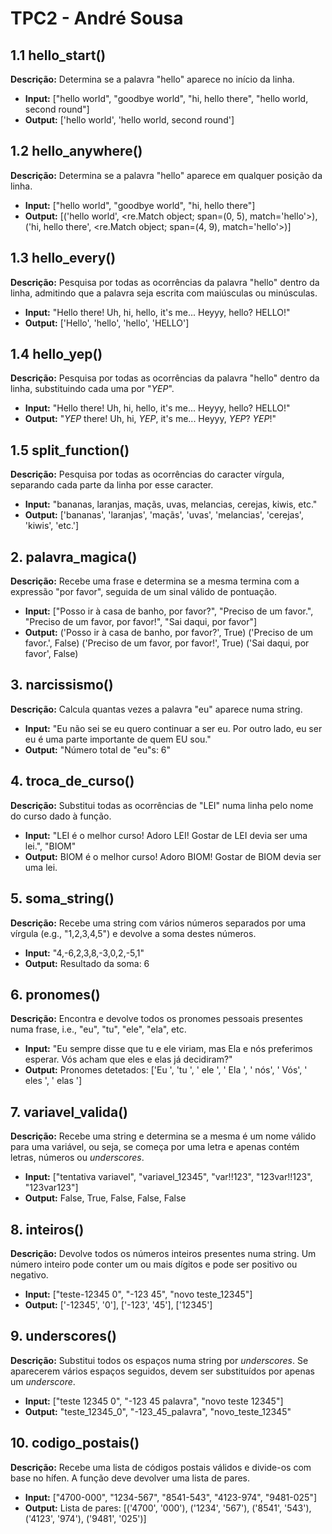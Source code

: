 # TPC2 - André Sousa

## 1.1 hello_start()
**Descrição:** Determina se a palavra "hello" aparece no início da linha.
- **Input:** ["hello world", "goodbye world", "hi, hello there", "hello world, second round"]
- **Output:** ['hello world', 'hello world, second round']

## 1.2 hello_anywhere()
**Descrição:** Determina se a palavra "hello" aparece em qualquer posição da linha.
- **Input:** ["hello world", "goodbye world", "hi, hello there"]
- **Output:** [('hello world', <re.Match object; span=(0, 5), match='hello'>), ('hi, hello there', <re.Match object; span=(4, 9), match='hello'>)]

## 1.3 hello_every()
**Descrição:** Pesquisa por todas as ocorrências da palavra "hello" dentro da linha, admitindo que a palavra seja escrita com maiúsculas ou minúsculas.
- **Input:** "Hello there! Uh, hi, hello, it's me... Heyyy, hello? HELLO!"
- **Output:** ['Hello', 'hello', 'hello', 'HELLO']

## 1.4 hello_yep()
**Descrição:** Pesquisa por todas as ocorrências da palavra "hello" dentro da linha, substituindo cada uma por "*YEP*".
- **Input:** "Hello there! Uh, hi, hello, it's me... Heyyy, hello? HELLO!"
- **Output:** "*YEP* there! Uh, hi, *YEP*, it's me... Heyyy, *YEP*? *YEP*!"

## 1.5 split_function()
**Descrição:** Pesquisa por todas as ocorrências do caracter vírgula, separando cada parte da linha por esse caracter.
- **Input:** "bananas, laranjas, maçãs, uvas, melancias, cerejas, kiwis, etc."
- **Output:** ['bananas', 'laranjas', 'maçãs', 'uvas', 'melancias', 'cerejas', 'kiwis', 'etc.']

## 2. palavra_magica()
**Descrição:** Recebe uma frase e determina se a mesma termina com a expressão "por favor", seguida de um sinal válido de pontuação.
- **Input:** ["Posso ir à casa de banho, por favor?", "Preciso de um favor.", "Preciso de um favor, por favor!", "Sai daqui, por favor"]
- **Output:** ('Posso ir à casa de banho, por favor?', True)
('Preciso de um favor.', False)
('Preciso de um favor, por favor!', True)
('Sai daqui, por favor', False)

## 3. narcissismo()
**Descrição:** Calcula quantas vezes a palavra "eu" aparece numa string.
- **Input:** "Eu não sei se eu quero continuar a ser eu. Por outro lado, eu ser eu é uma parte importante de quem EU sou."
- **Output:** "Número total de "eu"s: 6"

## 4. troca_de_curso()
**Descrição:** Substitui todas as ocorrências de "LEI" numa linha pelo nome do curso dado à função.
- **Input:** "LEI é o melhor curso! Adoro LEI! Gostar de LEI devia ser uma lei.", "BIOM"
- **Output:** BIOM é o melhor curso! Adoro BIOM! Gostar de BIOM devia ser uma lei.

## 5. soma_string()
**Descrição:** Recebe uma string com vários números separados por uma vírgula (e.g., "1,2,3,4,5") e devolve a soma destes números.
- **Input:** "4,-6,2,3,8,-3,0,2,-5,1"
- **Output:** Resultado da soma: 6

## 6. pronomes()
**Descrição:** Encontra e devolve todos os pronomes pessoais presentes numa frase, i.e., "eu", "tu", "ele", "ela", etc.
- **Input:** "Eu sempre disse que tu e ele viriam, mas Ela e nós preferimos esperar. Vós acham que eles e elas já decidiram?"
- **Output:** Pronomes detetados: ['Eu ', 'tu ', ' ele ', ' Ela ', ' nós', ' Vós', ' eles ', ' elas ']

## 7. variavel_valida()
**Descrição:** Recebe uma string e determina se a mesma é um nome válido para uma variável, ou seja, se começa por uma letra e apenas contém letras, números ou *underscores*.
- **Input:** ["tentativa variavel", "variavel_12345", "var!!123", "123var!!123", "123var123"]
- **Output:** False, True, False, False, False

## 8. inteiros()
**Descrição:** Devolve todos os números inteiros presentes numa string. Um número inteiro pode conter um ou mais dígitos e pode ser positivo ou negativo.
- **Input:** ["teste-12345 0", "-123 45", "novo teste_12345"]
- **Output:** ['-12345', '0'], ['-123', '45'], ['12345']

## 9. underscores()
**Descrição:** Substitui todos os espaços numa string por *underscores*. Se aparecerem vários espaços seguidos, devem ser substituídos por apenas um *underscore*.
- **Input:** ["teste 12345 0", "-123  45 palavra", "novo teste  12345"]
- **Output:** "teste_12345_0", "-123_45_palavra", "novo_teste_12345"

## 10. codigo_postais()
**Descrição:** Recebe uma lista de códigos postais válidos e divide-os com base no hífen. A função deve devolver uma lista de pares.
- **Input:** ["4700-000", "1234-567", "8541-543", "4123-974", "9481-025"]
- **Output:** Lista de pares: [('4700', '000'), ('1234', '567'), ('8541', '543'), ('4123', '974'), ('9481', '025')]

